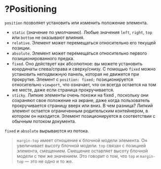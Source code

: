 # ?Positioning

`position` позволяет установить или изменить положение элемента.

* `static` (значение по умолчанию). Любые значения `left`, `right`, `top` или `bottom` не оказывают влияния.
* `relative`. Элемент может перемещаться относительно его текущей позиции.
* `absolute`. Элемент может перемещаться относительно первого позиционированного предка.
* `fixed`. Оно действует как абсолютное: вы можете установить координаты слева/справа и сверху/снизу. С помощью `fixed` можно установить неподвижную панель, которая не движется при прокрутке. Элемент с `position: fixed;` позиционируется относительно `viewport`, что означает, что он всегда остается на том же месте, даже если страница прокручивается.
* `sticky`. Липкие элементы очень похожи на fixed , поскольку они сохраняют свое положение на экране, даже когда пользователь прокручивается страницу вверх или вниз. В чем разница? Липкий элемент остается ограниченным родительским контейнером, в котором он находится. Элемент позиционируется в соответствии с обычным потоком документа.

`fixed` и `absolute` вырываются из потока.

> `margin-top` имеет отношение к блочной модели элемента. Он увеличивает высоту блочной модели. `top` связан с позицией элемента, смещением. Смещение оставляет высоту блочной модели с тем же значением. Это говорит о том, что `top` и `margin-top` — это не одно и то же.

